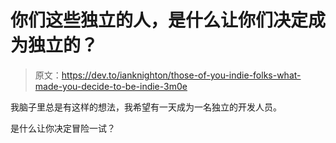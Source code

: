# 你们这些独立的人，是什么让你们决定成为独立的？

> 原文：<https://dev.to/ianknighton/those-of-you-indie-folks-what-made-you-decide-to-be-indie-3m0e>

我脑子里总是有这样的想法，我希望有一天成为一名独立的开发人员。

是什么让你决定冒险一试？